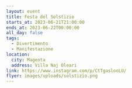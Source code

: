 ```yaml
---
layout: event
title: Festa del Solstizio
starts_at: 2023-06-21T21:00:00
ends_at: 2023-06-22T00:00:00
all_day: false
tags:
  - Divertimento
  - Manifestazione
location:
  city: Magenta
  address: Villa Naj Oleari
link: https://www.instagram.com/p/CtTgaslooLU/
flyer: images/uploads/solstizio.png
---
```


